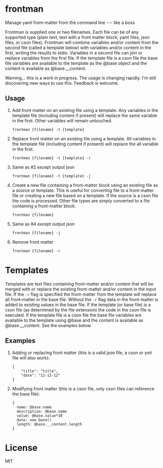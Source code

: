 frontman
========

Manage yaml front-matter from the command line --- like a boss

Frontman is supplied one or two filenames.  Each file can be of any supported type (plain text, text with a front matter block, yaml files, json files, or cson files).  Frontman will combine variables and/or content from the second file (called a template below) with variables and/or content in the first, writing the results to stdio.  Variables in a second file can join or replace variables from the first file.  If the template file is a cson file the base file variables are available to the template as the @base object and the content is available as @base.__content.

Warning... this is a work in progress.  The usage is changing rapidly.  I'm still discovering new ways to use this.  Feedback is welcome.

## Usage

1. Add front matter on an existing file using a template.  Any variables in the template file (including content if present) will replace the same variable in the first.  Other variables will remain untouched.

    `frontman {filename} -t {template}`
    
2. Replace front matter on an existing file using a template.  All variables in the template file (including content if present) will replace the all variable in the first.

    `frontman {filename} -t {template} -r`

3. Same as #2 except output json

    `frontman {filename} -t {template} -j`

4. Create a new file containing a front-matter block using an existing file as a source or template.  This is useful for converting file to a front-matter file or creating a new file based on a template.  If the source is a cson file the code is processed.  Other file types are simply converted to a file containing a front-matter block.

    `frontman {filename}`

5. Same as #4 except output json

    `frontman {filename} -j`

7. Remove front matter

    `frontman {filename} -r`

# Templates

Templates are text files containing front-matter and/or content that will be merged with or replace the existing front-matter and/or content in the input file.  If the `-r` flag is specified the front-matter from the template will replace all front-matter in the base file.  Without the `-r` flag data in the front-matter is added to existing values in the base file.  If the template (or base file) is a cson file (as determined by the file extension) the code in the cson file is executed.  If the template file is a cson file the base file variables are available to the template using @base and the content is available as @base.__content.  See the examples below.

## Examples

1. Adding or replacing front matter (this is a valid json file, a cson or yml file will also work):

    ```
    {
        "title": "title",
    	"date": "12-12-12"
    }
    ```
    
2. Modifying front matter (this is a cson file, only cson files can reference the base file):

    ```
    {
      name: @base.name
      description: @base.name
      value: @base.value*10
      date: new Date()
      length: @base.__content.length
    }
    ```


# License
MIT


